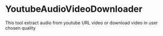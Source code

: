 # YoutubeAudioVideoDownloader
This tool extract audio from youtube URL video or download video in user chosen quality

